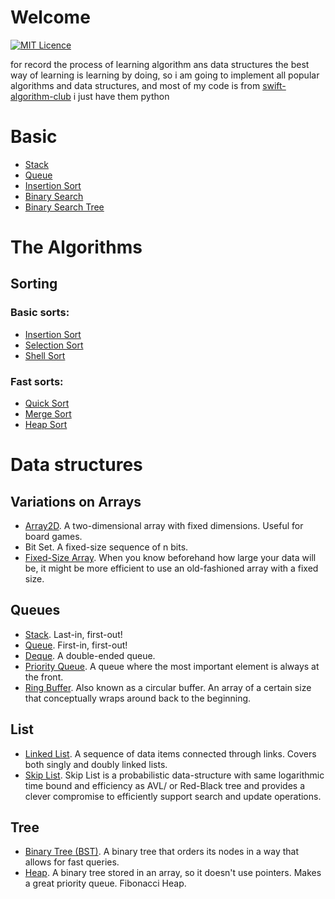 # Welcome

[![MIT Licence](https://badges.frapsoft.com/os/mit/mit-125x28.png?v=103)](https://opensource.org/licenses/mit-license.php) 

for record the process of learning algorithm ans data structures
the best way of learning is learning by doing, so i am going to implement all popular algorithms and data structures, and most of my code is from [swift-algorithm-club](https://github.com/raywenderlich/swift-algorithm-club) i just have them python

# Basic
* [Stack](./Queues/Stack.py)
* [Queue](./Queues/Queue.py)
* [Insertion Sort](./sorting/Insertion_Sort.py)
* [Binary Search](./search/Binary_Search.py)
* [Binary Search Tree](./tree/Binary_Search_Tree.py)

# The Algorithms

## Sorting 

### Basic sorts:
* [Insertion Sort](./sorting/Insertion_Sort.py)
* [Selection Sort](./sorting/Selection_Sort.py)
* [Shell Sort](./sorting/Shell_Sort.py)

### Fast sorts:
* [Quick Sort](./sorting/Quick_Sort.py)
* [Merge Sort](./sorting/Merge_Sort.py)
* [Heap Sort](./sorting/Heap_Sort.py)

# Data structures

## Variations on Arrays
* [Array2D](./array/Array_2D.py). A two-dimensional array with fixed dimensions. Useful for board games.
* Bit Set. A fixed-size sequence of n bits.
* [Fixed-Size Array](./array/Fixed_Size_Array.py). When you know beforehand how large your data will be, it might be more efficient to use an old-fashioned array with a fixed size.

## Queues
 
* [Stack](./Queues/Stack.py). Last-in, first-out!
* [Queue](./Queues/Queue.py). First-in, first-out!
* [Deque](./Queues/Deque.py). A double-ended queue.
* [Priority Queue](./Queues/Priority_Queue.py). A queue where the most important element is always at the front.
* [Ring Buffer](./Queues/Ring_buffer.py). Also known as a circular buffer. An array of a certain size that conceptually wraps around back to the beginning.

## List 
* [Linked List](./list/Link_List.py). A sequence of data items connected through links. Covers both singly and doubly linked lists.
* [Skip List](./list/Skip_List.py). Skip List is a probabilistic data-structure with same logarithmic time bound and efficiency as AVL/ or Red-Black tree and provides a clever compromise to efficiently support search and update operations.


## Tree
* [Binary Tree (BST)](./tree/Binary_Search_Tree.py).  A binary tree that orders its nodes in a way that allows for fast queries.
* [Heap](./tree/Heap.py). A binary tree stored in an array, so it doesn't use pointers. Makes a great priority queue.
Fibonacci Heap. 
